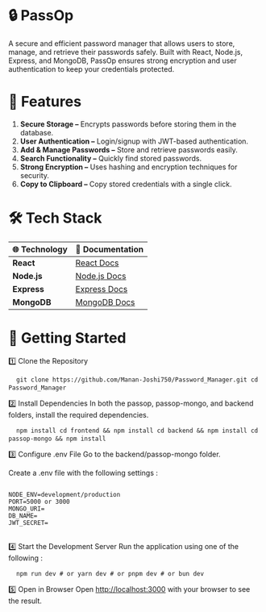 # 🔒 PassOp
A secure and efficient password manager that allows users to store, manage, and retrieve their passwords safely. Built with React, Node.js, Express, and MongoDB, PassOp ensures strong encryption and user authentication to keep your credentials protected.

# 🌟 Features
1. **Secure Storage –** Encrypts passwords before storing them in the database.
2. **User Authentication –** Login/signup with JWT-based authentication.
3. **Add & Manage Passwords –** Store and retrieve passwords easily.
4. **Search Functionality –** Quickly find stored passwords.
5. **Strong Encryption –** Uses hashing and encryption techniques for security.
6. **Copy to Clipboard –** Copy stored credentials with a single click.

# 🛠️ Tech Stack

| 🌐 Technology     | 📖 Documentation                                   |
|-------------------|----------------------------------------------------|
| **React**         | [React Docs](https://react.dev/)                   |
| **Node.js**       | [Node.js Docs](https://nodejs.org/)                |
| **Express**       | [Express Docs](https://expressjs.com/)             |
| **MongoDB**       | [MongoDB Docs](https://www.mongodb.com/docs/)      |


# 🚀 Getting Started

1️⃣ Clone the Repository
<pre> <code> git clone https://github.com/Manan-Joshi750/Password_Manager.git cd Password_Manager </code> </pre>

2️⃣ Install Dependencies
In both the passop, passop-mongo, and backend folders, install the required dependencies.

<pre> <code> npm install cd frontend && npm install cd backend && npm install cd passop-mongo && npm install </code> </pre>

3️⃣ Configure .env File
Go to the backend/passop-mongo folder.

Create a .env file with the following settings :

<pre>
<code>
NODE_ENV=development/production  
PORT=5000 or 3000  
MONGO_URI=<Your MongoDB URI>  
DB_NAME=<Your Database Name> 
JWT_SECRET=<Your JWT Secret>  
</code>
</pre>
  
4️⃣ Start the Development Server
Run the application using one of the following :

<pre> <code> npm run dev # or yarn dev # or pnpm dev # or bun dev </code> </pre>

5️⃣ Open in Browser
Open [http://localhost:3000](http://localhost:3000) with your browser to see the result.
